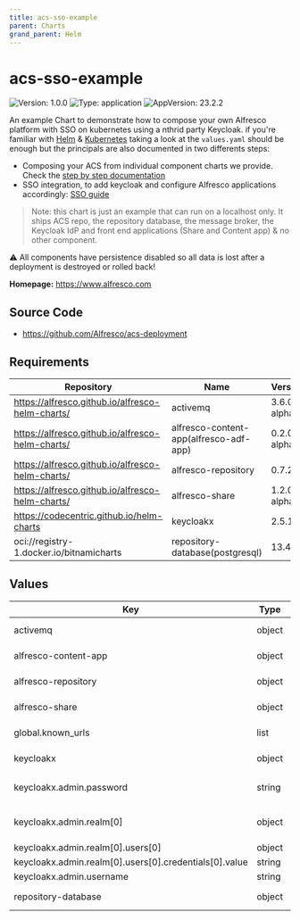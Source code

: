 ```yaml
---
title: acs-sso-example
parent: Charts
grand_parent: Helm
---
```


# acs-sso-example

![Version: 1.0.0](https://img.shields.io/badge/Version-1.0.0-informational?style=flat-square) ![Type: application](https://img.shields.io/badge/Type-application-informational?style=flat-square) ![AppVersion: 23.2.2](https://img.shields.io/badge/AppVersion-23.2.2-informational?style=flat-square)

An example Chart to demonstrate how to compose your own Alfresco platform
with SSO on kubernetes using a nthrid party Keycloak.
if you're familiar with [Helm](ttps://helm.sh) &
[Kubernetes](https://kubernetes.io) taking a look at the `values.yaml` should
be enough but the principals are also documented in two differents steps:

* Composing your ACS from individual component charts we provide.
  Check the [step by step documentation](./docs/step-by-step-guide.md)
* SSO integration, to add keycloak and configure Alfresco applications
  accordingly: [SSO guide](./docs/sso-guide.md)

> Note: this chart is just an example that can run on a localhost only.
> It ships ACS repo, the repository database, the message broker, the
> Keycloak IdP and front end applications (Share and Content app) & no other
> component.

:warning: All components have persistence disabled so all data is lost after a
deployment is destroyed or rolled back!

**Homepage:** <https://www.alfresco.com>

## Source Code

* <https://github.com/Alfresco/acs-deployment>

## Requirements

| Repository | Name | Version |
|------------|------|---------|
| https://alfresco.github.io/alfresco-helm-charts/ | activemq | 3.6.0-alpha.0 |
| https://alfresco.github.io/alfresco-helm-charts/ | alfresco-content-app(alfresco-adf-app) | 0.2.0-alpha.0 |
| https://alfresco.github.io/alfresco-helm-charts/ | alfresco-repository | 0.7.2 |
| https://alfresco.github.io/alfresco-helm-charts/ | alfresco-share | 1.2.0-alpha.0 |
| https://codecentric.github.io/helm-charts | keycloakx | 2.5.1 |
| oci://registry-1.docker.io/bitnamicharts | repository-database(postgresql) | 13.4.0 |

## Values

| Key | Type | Default | Description |
|-----|------|---------|-------------|
| activemq | object | check values.yaml | Configure the ACS ActiveMQ message broker as per https://github.com/Alfresco/alfresco-helm-charts/tree/activemq-3.4.1/charts/activemq |
| alfresco-content-app | object | check values.yaml | Configure the Alfresco Conent-app as per https://github.com/Activiti/activiti-cloud-common-chart/tree/8.2.0/charts/common |
| alfresco-repository | object | check values.yaml | Configure the ACS repository as per https://github.com/Alfresco/alfresco-helm-charts/tree/alfresco-repository-0.1.3/charts/alfresco-repository |
| alfresco-share | object | check values.yaml | Configure the Alfresco Share as per https://github.com/Alfresco/alfresco-helm-charts/tree/alfresco-share-0.3.0/charts/alfresco-share |
| global.known_urls | list | `["http://localhost"]` | list of trusted URLs. URLs a re used to configure Cross-origin protections Also the first entry is considered the main hosting domain of the platform. |
| keycloakx | object | check values.yaml | Configure the ACS Keycloak Identity provider as per https://github.com/codecentric/helm-charts/tree/keycloakx-2.3.0 |
| keycloakx.admin.password | string | random ascii string | Keycloak admin password. By default generated on first deployment, to get its value use:<br> <code>kubectl get secrets keycloak -o jsonpath='{@.data.KEYCLOAK_ADMIN_PASSWORD}' | base64 -d</code> |
| keycloakx.admin.realm[0] | object | `{"clients":[{"clientId":"alfresco","enabled":true,"implicitFlowEnabled":true,"publicClient":true,"redirectUris":"{{- $redirectUris := list }} {{- range (index (include \"alfresco-common.known.urls\" $ | mustFromJson) \"known_urls\") }} {{- $redirectUris = append $redirectUris (printf \"%s/*\" .) }} {{- end }} {{- $redirectUris }}","standardFlowEnabled":true,"webOrigins":"{{ index (include \"alfresco-common.known.urls\" $ | mustFromJson) \"known_urls\" }}"}],"defaultLocale":"en","enabled":true,"id":"alfresco","internationalizationEnabled":true,"loginTheme":"alfresco","realm":"alfresco","sslRequired":"none","supportedLocales":["ca","de","en","es","fr","it","ja","lt","nl","no","pt-BR","ru","sv","zh-CN"],"users":[{"credentials":[{"type":"password","value":"secret"}],"enabled":true,"username":"admin"}]}` | Alfresco Realm definition |
| keycloakx.admin.realm[0].users[0] | object | `{"credentials":[{"type":"password","value":"secret"}],"enabled":true,"username":"admin"}` | default Alfresco admin user |
| keycloakx.admin.realm[0].users[0].credentials[0].value | string | `"secret"` | default Alfresco admin password |
| keycloakx.admin.username | string | `"admin"` | Keycloak admin username |
| repository-database | object | check values.yaml | Configure the ACS repository Postgres database as per https://github.com/bitnami/charts/tree/002c752f871c8fa068a770dc80fec4cf798798ab/bitnami/postgresql |

